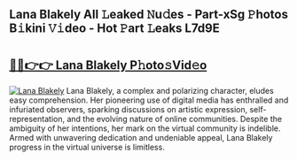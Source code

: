 ## Lana Blakely All 𝙻eaked 𝙽u𝚍es - Part-xSg 𝙿hotos B𝚒kini 𝚅𝚒deo - Hot 𝙿art 𝙻eaks L7d9E

# <h2><a href="http://ld092m.urlbe.top/?page=Lana+Blakely">🔗🔗👉👉 Lana Blakely P𝚑oto𝚜Vid𝚎o</a></h2>

[![Lana Blakely](https://i.imgur.com/eBuTRDB.gif)](http://ld092m.urlbe.top/?page=Lana+Blakely)
Lana Blakely, a complex and polarizing character, eludes easy comprehension. Her pioneering use of digital media has enthralled and infuriated observers, sparking discussions on artistic expression, self-representation, and the evolving nature of online communities. Despite the ambiguity of her intentions, her mark on the virtual community is indelible. Armed with unwavering dedication and undeniable appeal, Lana Blakely progress in the virtual universe is limitless.
